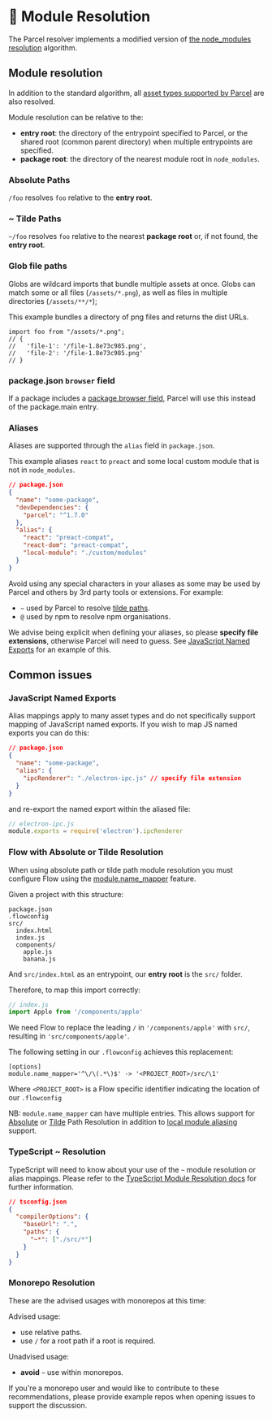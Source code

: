 # 📔 Module Resolution

The Parcel resolver implements a modified version of [the node_modules resolution](https://nodejs.org/api/modules.html#modules_all_together) algorithm.

## Module resolution

In addition to the standard algorithm, all [asset types supported by Parcel](https://parceljs.org/assets.html) are also resolved.

Module resolution can be relative to the:

- **entry root**: the directory of the entrypoint specified to Parcel, or the shared root (common parent directory) when multiple entrypoints are specified.
- **package root**: the directory of the nearest module root in `node_modules`.

### Absolute Paths

`/foo` resolves `foo` relative to the **entry root**.

### ~ Tilde Paths

`~/foo` resolves `foo` relative to the nearest **package root** or, if not found, the **entry root**.

### Glob file paths

Globs are wildcard imports that bundle multiple assets at once. Globs can match some or all files (`/assets/*.png`), as well as files in multiple directories (`/assets/**/*`);

This example bundles a directory of png files and returns the dist URLs.

```
import foo from "/assets/*.png";
// {
//   'file-1': '/file-1.8e73c985.png',
//   'file-2': '/file-1.8e73c985.png'
// }
```

### package.json `browser` field

If a package includes a [package.browser field](https://docs.npmjs.com/files/package.json#browser), Parcel will use this instead of the package.main entry.

### Aliases

Aliases are supported through the `alias` field in `package.json`.

This example aliases `react` to `preact` and some local custom module that is not in `node_modules`.

```json
// package.json
{
  "name": "some-package",
  "devDependencies": {
    "parcel": "^1.7.0"
  },
  "alias": {
    "react": "preact-compat",
    "react-dom": "preact-compat",
    "local-module": "./custom/modules"
  }
}
```

Avoid using any special characters in your aliases as some may be used by Parcel and others by 3rd party tools or extensions. For example:

- `~` used by Parcel to resolve [tilde paths](#~-tilde-paths).
- `@` used by npm to resolve npm organisations.

We advise being explicit when defining your aliases, so please **specify file extensions**, otherwise Parcel will need to guess. See [JavaScript Named Exports](#javascript-named-exports) for an example of this.

## Common issues

### JavaScript Named Exports

Alias mappings apply to many asset types and do not specifically support mapping of JavaScript named exports. If you wish to map JS named exports you can do this:

```json
// package.json
{
  "name": "some-package",
  "alias": {
    "ipcRenderer": "./electron-ipc.js" // specify file extension
  }
}
```

and re-export the named export within the aliased file:

```js
// electron-ipc.js
module.exports = require('electron').ipcRenderer
```

### Flow with Absolute or Tilde Resolution

When using absolute path or tilde path module resolution you must configure Flow using the [module.name_mapper](https://flow.org/en/docs/config/options/#toc-module-name-mapper-regex-string) feature.

Given a project with this structure:

```
package.json
.flowconfig
src/
  index.html
  index.js
  components/
    apple.js
    banana.js
```

And `src/index.html` as an entrypoint, our **entry root** is the `src/` folder.

Therefore, to map this import correctly:

```javascript
// index.js
import Apple from '/components/apple'
```

We need Flow to replace the leading `/` in `'/components/apple'` with `src/`, resulting in `'src/components/apple'`.

The following setting in our `.flowconfig` achieves this replacement:

```
[options]
module.name_mapper='^\/\(.*\)$' -> '<PROJECT_ROOT>/src/\1'
```

Where `<PROJECT_ROOT>` is a Flow specific identifier indicating the location of our `.flowconfig`

NB: `module.name_mapper` can have multiple entries. This allows support for [Absolute](module_resolution.html#absolute-paths) or [Tilde](module_resolution.html#~-tilde-paths) Path Resolution in addition to [local module aliasing](module_resolution.html#aliasing) support.

### TypeScript ~ Resolution

TypeScript will need to know about your use of the `~` module resolution or alias mappings. Please refer to the [TypeScript Module Resolution docs](https://www.typescriptlang.org/docs/handbook/module-resolution.html) for further information.

```json
// tsconfig.json
{
  "compilerOptions": {
    "baseUrl": ".",
    "paths": {
      "~*": ["./src/*"]
    }
  }
}
```

### Monorepo Resolution

These are the advised usages with monorepos at this time:

Advised usage:

- use relative paths.
- use `/` for a root path if a root is required.

Unadvised usage:

- **avoid** `~` use within monorepos.

If you're a monorepo user and would like to contribute to these recommendations, please provide example repos when opening issues to support the discussion.

